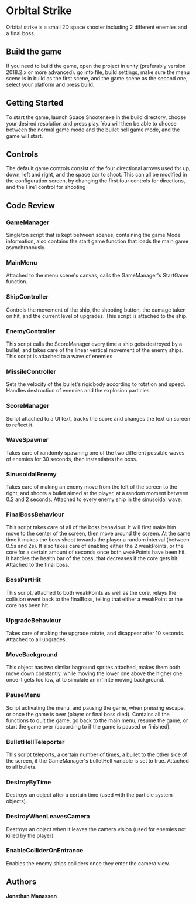 # Orbital Strike

Orbital strike is a small 2D space shooter including 2 different enemies and a final boss.

## Build the game

If you need to build the game, open the project in unity (preferably version 2018.2.x or more advanced). go into file, build settings, make sure the menu scene is in build as the first scene, and the game scene as the second one, select your platform and press build.

## Getting Started

To start the game, launch Space Shooter.exe in the build directory, choose your desired resolution and press play. You will then be able to choose between the normal game mode and the bullet hell game mode, and the game will start.

## Controls

The default game controls consist of the four directional arrows used for up, down, left and right, and the space bar to shoot. This can all be modified in the configuration screen, by changing the first four controls for directions, and the Fire1 control for shooting

## Code Review

### GameManager

Singleton script that is kept between scenes, containing the game Mode information, also contains the start game function that loads the main game asynchronously.

### MainMenu

Attached to the menu scene's canvas, calls the GameManager's StartGame function.

### ShipController

Controls the movement of the ship, the shooting button, the damage taken on hit, and the current level of upgrades.
This script is attached to the ship.

### EnemyController

This script calls the ScoreManager every time a ship gets destroyed by a bullet, and takes care of the linear vertical movement of the enemy ships.
This script is attached to a wave of enemies

### MissileController

Sets the velocity of the bullet's rigidbody according to rotation and speed.
Handles destruction of enemies and the explosion particles.

### ScoreManager

Script attached to a UI text, tracks the score and changes the text on screen to reflect it.

### WaveSpawner

Takes care of randomly spawning one of the two different possible waves of enemies for 30 seconds, then instantiates the boss.

### SinusoidalEnemy

Takes care of making an enemy move from the left of the screen to the right, and shoots a bullet aimed at the player, at a random moment between 0.2 and 2 seconds.
Attached to every enemy ship in the sinusoidal wave.

### FinalBossBehaviour

This script takes care of all of the boss behaviour.
It will first make him move to the center of the screen, then move around the screen.
At the same time it makes the boss shoot towards the player a random interval (between 0.5s and 2s).
It also takes care of enabling either the 2 weakPoints, or the core for a certain amount of seconds once both weakPoints have been hit.
It handles the health bar of the boss, that decreases if the core gets hit.
Attached to the final boss.

### BossPartHit

This script, attached to both weakPoints as well as the core, relays the collision event back to the finalBoss, telling that either a weakPoint or the core has been hit.

### UpgradeBehaviour

Takes care of making the upgrade rotate, and disappear after 10 seconds.
Attached to all upgrades.

### MoveBackground

This object has two similar baground sprites attached, makes them both move down constantly, while moving the lower one above the higher one once it gets too low, at to simulate an infinite moving background.

### PauseMenu

Script activating the menu, and pausing the game, when pressing escape, or once the game is over (player or final boss died). Contains all the functions to quit the game, go back to the main menu, resume the game, or start the game over (according to if the game is paused or finished).

### BulletHellTeleporter

This script teleports, a certain number of times, a bullet to the other side of the screen, if the GameManager's bulletHell variable is set to true.
Attached to all bullets.

### DestroyByTime

Destroys an object after a certain time (used with the particle system objects).

### DestroyWhenLeavesCamera

Destroys an object when it leaves the camera vision (used for enemies not killed by the player).

### EnableColliderOnEntrance

Enables the enemy ships colliders once they enter the camera view.

## Authors

**Jonathan Manassen**